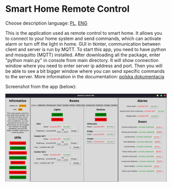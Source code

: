 # Smart Home Remote Control

Choose description language: [PL](https://github.com/wolski0420/SmartHomeRC/blob/master/README.pl.md), [ENG](https://github.com/wolski0420/SmartHomeRC/blob/master/README.md)

This is the application used as remote control to smart home. It allows you to connect to your home system and send commands, 
which can activate alarm or turn off the light in home. GUI in tkinter, communication between client and server is run by MQTT.
To start this app, you need to have python and mosquitto (MQTT) installed. After downloading all the package, enter "python main.py"
in console from main directory. It will show connection window where you need to enter server ip address and port. 
Then you will be able to see a bit bigger window where you can send specific commands to the server. More information in the documentation:
[polska dokumentacja](https://github.com/wolski0420/SmartHomeRC/blob/master/Documentation-PL.pdf)

Screenshot from the app (below):

<img alt="Screen" src="screen.png">
